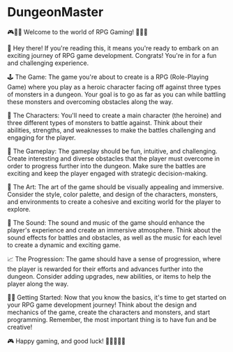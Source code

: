 # DungeonMaster
🎮🧝‍♀️ Welcome to the world of RPG Gaming! 🧟‍♂️👹

👋 Hey there! If you're reading this, it means you're ready to embark on an exciting journey of RPG game development. Congrats! You're in for a fun and challenging experience.

🕹️ The Game:
The game you're about to create is a RPG (Role-Playing Game) where you play as a heroic character facing off against three types of monsters in a dungeon. Your goal is to go as far as you can while battling these monsters and overcoming obstacles along the way.

👥 The Characters:
You'll need to create a main character (the heroine) and three different types of monsters to battle against. Think about their abilities, strengths, and weaknesses to make the battles challenging and engaging for the player.

🌟 The Gameplay:
The gameplay should be fun, intuitive, and challenging. Create interesting and diverse obstacles that the player must overcome in order to progress further into the dungeon. Make sure the battles are exciting and keep the player engaged with strategic decision-making.

🎨 The Art:
The art of the game should be visually appealing and immersive. Consider the style, color palette, and design of the characters, monsters, and environments to create a cohesive and exciting world for the player to explore.

🎵 The Sound:
The sound and music of the game should enhance the player's experience and create an immersive atmosphere. Think about the sound effects for battles and obstacles, as well as the music for each level to create a dynamic and exciting game.

📈 The Progression:
The game should have a sense of progression, where the player is rewarded for their efforts and advances further into the dungeon. Consider adding upgrades, new abilities, or items to help the player along the way.

👩‍💻 Getting Started:
Now that you know the basics, it's time to get started on your RPG game development journey! Think about the design and mechanics of the game, create the characters and monsters, and start programming. Remember, the most important thing is to have fun and be creative!

🎮 Happy gaming, and good luck! 🧝‍♀️👊🧟‍♂️